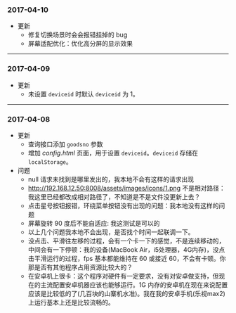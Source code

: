 ### 2017-04-10
* 更新
    * 修复切换场景时会会报错挂掉的 bug
    * 屏幕适配优化：优化高分屏的显示效果

-----

### 2017-04-09
* 更新
    * 未设置 `deviceid` 时默认 `deviceid` 为 1。

-----

### 2017-04-08
* 更新
    * 查询接口添加 `goodsno` 参数
    * 增加 *config.html* 页面，用于设置 `deviceid`。`deviceid` 存储在 `localStorage`。
* 问题
    * null 请求未找到是哪里发出的，我本地不会有这样的请求出现
    * http://192.168.12.50:8008/assets/images/icons/1.png 不是相对路径：我这里已经都改成相对路径了，不知道是不是文件没更新上去？
    * 点击星号按钮报错，环绕菜单按钮没有出现的问题：我本地没有这样的问题
    * 屏幕旋转 90 度后不能自适应: 我这测试是可以的
    * 以上几个问题我本地不会出现，是否找个时间一起联调一下。
    * 没点击、平滑往左移的过程，会有一个卡一下的感觉，不是连续移动的，中间会有一下停顿：我的设备(MacBook Air，i5处理器，4G内存)，没点击平滑运行的过程，fps 基本都能维持在 60 或接近 60，不会有卡顿。你那是否有其他程序占用资源比较大的？
    * 在安卓机上很卡：这个程序对硬件有一定要求，没有对安卓做支持，但现在的主流配置安卓机器应该也能够运行。1G 内存的安卓机在现在来说配置应该是比较低的了(几百块的山寨机水准)。我在我的安卓手机(乐视max2)上运行基本上还是比较流畅的。